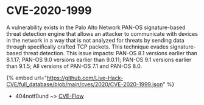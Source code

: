 # CVE-2020-1999

A vulnerability exists in the Palo Alto Network PAN-OS signature-based threat detection engine that allows an attacker to communicate with devices in the network in a way that is not analyzed for threats by sending data through specifically crafted TCP packets. This technique evades signature-based threat detection. This issue impacts: PAN-OS 8.1 versions earlier than 8.1.17; PAN-OS 9.0 versions earlier than 9.0.11; PAN-OS 9.1 versions earlier than 9.1.5; All versions of PAN-OS 7.1 and PAN-OS 8.0.

{% embed url="https://github.com/Live-Hack-CVE/full_database/blob/main/cves/2020/CVE-2020-1999.json" %}


* 404notf0und ~> [CVE-Flow](https://www.alice-snow.ru/2020/database/cve-2020-1999/cve-flow-404notf0und)